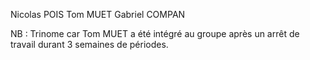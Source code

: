 Nicolas POIS
Tom MUET
Gabriel COMPAN

NB : Trinome car Tom MUET a été intégré au groupe après un arrêt de travail durant 3 semaines de périodes.
